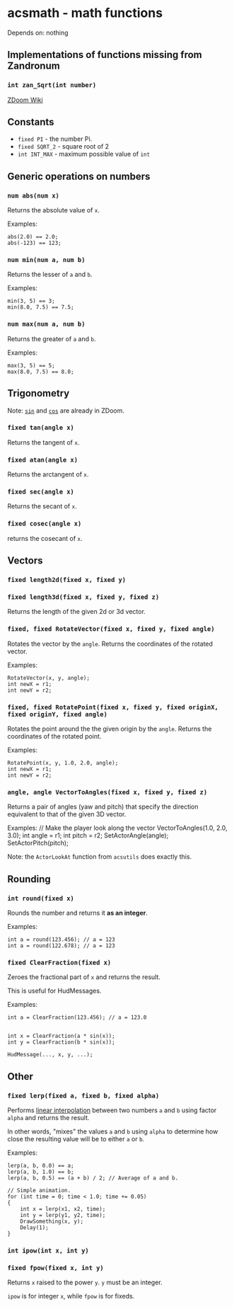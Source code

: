 acsmath - math functions
========================
Depends on: nothing

Implementations of functions missing from Zandronum
---------------------------------------------------

### `int zan_Sqrt(int number)`
[ZDoom Wiki](http://zdoom.org/wiki/Sqrt)


Constants
---------

* `fixed PI` - the number Pi.
* `fixed SQRT_2` - square root of 2
* `int INT_MAX` - maximum possible value of `int`

Generic operations on numbers
-----------------------------

### `num abs(num x)`
Returns the absolute value of `x`.

Examples:

    abs(2.0) == 2.0;
    abs(-123) == 123;

### `num min(num a, num b)`
Returns the lesser of `a` and `b`.

Examples:

    min(3, 5) == 3;
    min(8.0, 7.5) == 7.5;

### `num max(num a, num b)`
Returns the greater of `a` and `b`.

Examples:

    max(3, 5) == 5;
    max(8.0, 7.5) == 8.0;


Trigonometry
------------

Note: [`sin`](http://zdoom.org/wiki/Sin) and [`cos`](http://zdoom.org/wiki/Cos) are already in ZDoom.

### `fixed tan(angle x)`
Returns the tangent of `x`.

### `fixed atan(angle x)`
Returns the arctangent of `x`.

### `fixed sec(angle x)`
Returns the secant of `x`.

### `fixed cosec(angle x)`
returns the cosecant of `x`.

Vectors
-------

### `fixed length2d(fixed x, fixed y)`
### `fixed length3d(fixed x, fixed y, fixed z)`
Returns the length of the given 2d or 3d vector.

### `fixed, fixed RotateVector(fixed x, fixed y, fixed angle)`
Rotates the vector by the `angle`. Returns the coordinates of the rotated vector.

Examples:

	RotateVector(x, y, angle);
	int newX = r1;
	int newY = r2;
	
### `fixed, fixed RotatePoint(fixed x, fixed y, fixed originX, fixed originY, fixed angle)`
Rotates the point around the the given origin by the `angle`.
Returns the coordinates of the rotated point.

Examples:

	RotatePoint(x, y, 1.0, 2.0, angle);
	int newX = r1;
	int newY = r2;
	
### `angle, angle VectorToAngles(fixed x, fixed y, fixed z)`
Returns a pair of angles (yaw and pitch) that specify the direction equivalent
to that of the given 3D vector.

Examples:
	// Make the player look along the vector
	VectorToAngles(1.0, 2.0, 3.0);
	int angle = r1;
	int pitch = r2;
	SetActorAngle(angle);
	SetActorPitch(pitch);

Note: the `ActorLookAt` function from `acsutils` does exactly this.


Rounding
--------

### `int round(fixed x)`
Rounds the number and returns it **as an integer**.

Examples:

	int a = round(123.456); // a = 123
	int a = round(122.678); // a = 123

### `fixed ClearFraction(fixed x)`
Zeroes the fractional part of `x` and returns the result.

This is useful for HudMessages.

Examples:

	int a = ClearFraction(123.456); // a = 123.0


	int x = ClearFraction(a * sin(x));
	int y = ClearFraction(b * sin(x));
	
	HudMessage(..., x, y, ...);


Other
-----

### `fixed lerp(fixed a, fixed b, fixed alpha)`
Performs [linear interpolation](https://en.wikipedia.org/wiki/Linear_interpolation)
between two numbers `a` and `b` using factor `alpha` and returns the result.

In other words, "mixes" the values `a` and `b` using `alpha` to determine
how close the resulting value will be to either `a` or `b`.

Examples:

	lerp(a, b, 0.0) == a;
	lerp(a, b, 1.0) == b;
	lerp(a, b, 0.5) == (a + b) / 2; // Average of a and b.

	// Simple animation.
	for (int time = 0; time < 1.0; time += 0.05)
	{
		int x = lerp(x1, x2, time); 
		int y = lerp(y1, y2, time);
		DrawSomething(x, y);
		Delay(1);
	}
	
### `int ipow(int x, int y)`
### `fixed fpow(fixed x, int y)`
Returns `x` raised to the power `y`. `y` must be an integer.

`ipow` is for integer `x`, while `fpow` is for fixeds.
